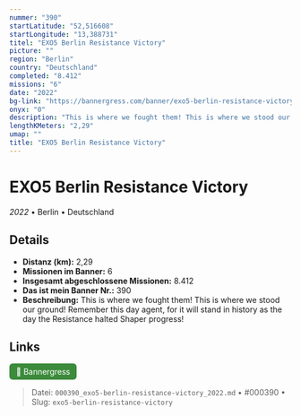 ```yaml
---
nummer: "390"
startLatitude: "52,516608"
startLongitude: "13,388731"
titel: "EXO5 Berlin Resistance Victory"
picture: ""
region: "Berlin"
country: "Deutschland"
completed: "8.412"
missions: "6"
date: "2022"
bg-link: "https://bannergress.com/banner/exo5-berlin-resistance-victory-2d01"
onyx: "0"
description: "This is where we fought them! This is where we stood our ground! Remember this day agent, for it will stand in history as the day the Resistance halted Shaper progress!"
lengthKMeters: "2,29"
umap: ""
title: "EXO5 Berlin Resistance Victory"
---
```

# EXO5 Berlin Resistance Victory

*2022* • Berlin • Deutschland



## Details
- **Distanz (km):** 2,29
- **Missionen im Banner:** 6
- **Insgesamt abgeschlossene Missionen:** 8.412
- **Das ist mein Banner Nr.:** 390
- **Beschreibung:** This is where we fought them! This is where we stood our ground! Remember this day agent, for it will stand in history as the day the Resistance halted Shaper progress!


## Links
<div style="margin-top: 0.5em;">
<a href="https://bannergress.com/banner/exo5-berlin-resistance-victory-2d01" target="_blank" style="display:inline-block;margin-right:8px;padding:6px 12px;background-color:#3c8b3c;color:white;text-decoration:none;border-radius:6px;">🔗 Bannergress</a>

</div>


> Datei: `000390_exo5-berlin-resistance-victory_2022.md` • #000390 • Slug: `exo5-berlin-resistance-victory`
